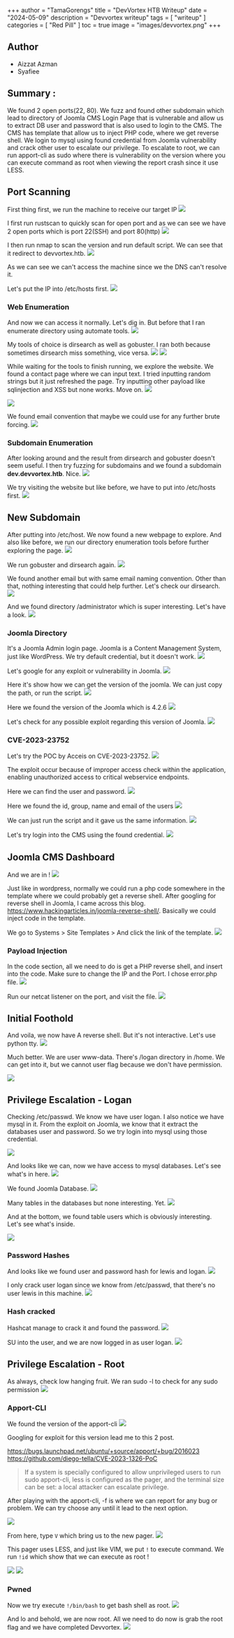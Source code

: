 +++
author = "TamaGorengs"
title = "DevVortex HTB Writeup"
date = "2024-05-09"
description = "Devvortex writeup"
tags = [
    "writeup"
]
categories = [
    "Red Pill"
]
toc = true
image = "images/devvortex.png"
+++

## Author
* Aizzat Azman
* Syafiee

## Summary :

We found 2 open ports(22, 80). We fuzz and found other subdomain which lead to directory of Joomla CMS Login Page that is vulnerable and allow us to extract DB user and password that is also used to login to the CMS. The CMS has template that allow us to inject PHP code, where we get reverse shell. We login to mysql using found credential from Joomla vulnerability and crack other user to escalate our privilege. To escalate to root, we can run apport-cli as sudo where there is vulnerability on the version where you can execute command as root when viewing the report crash since it use LESS.

## Port Scanning

First thing first, we run the machine to receive our target IP
![](images/htb-devvortex-box.png )

I first run rustscan to quickly scan for open port and as we can see we have 2 open ports which is port 22(SSH) and port 80(http)
![](images/htb-devvortex-box-rustscan.png )

I then run nmap to scan the version and run default script. We can see that it redirect to devvortex.htb.
![](images/htb-devvortex-box-nmap.png )

As we can see we can't access the machine since we the DNS can't resolve it.

Let's put the IP into /etc/hosts first.
![](images/htb-devvortex-box-etchosts.png )

### Web Enumeration

And now we can access it normally. Let's dig in. But before that I ran enumerate directory using automate tools.
![](images/htb-devvortex-box-web1.png )

My tools of choice is dirsearch as well as gobuster. I ran both because sometimes dirsearch miss something, vice versa.
![](images/htb-devvortex-box-dirsearch.png )
![](images/htb-devvortex-box-gobuster.png )

While waiting for the tools to finish running, we explore the website. We found a contact page where we can input text. I tried inputting random strings but it just refreshed the page. Try inputting other payload like sqlinjection and XSS but none works. Move on.
![](images/htb-devvortex-box-contact.png )

![](images/htb-devvortex-box-network.png)

We found email convention that maybe we could use for any further brute forcing.
![](images/htb-devvortex-box-footer.png )

### Subdomain Enumeration

After looking around and the result from dirsearch and gobuster doesn't seem useful. I then try fuzzing for subdomains and we found a subdomain <b>dev.devvortex.htb</b>. Nice.
![](images/htb-devvortex-box-ffuf.png )

We try visiting the website but like before, we have to put into /etc/hosts first.
![](images/htb-devvortex-box-dev.png )

## New Subdomain

After putting into /etc/host. We now found a new webpage to explore. And also like before, we run our directory enumeration tools before further exploring the page.
![](images/htb-devvortex-box-devhome.png )

We run gobuster and dirsearch again.
![](images/htb-devvortex-box-gobuster2.png )

We found another email but with same email naming convention. Other than that, nothing interesting that could help further. Let's check our dirsearch.
![](images/htb-devvortex-box-devcontact.png )

And we found directory /administrator which is super interesting. Let's have a look.
![](images/htb-devvortex-box-dev-dirsearch.png )

### Joomla Directory

It's a Joomla Admin login page. Joomla is a Content Management System, just like WordPress.
We try default credential, but it doesn't work.
![](images/htb-devvortex-box-joomladefault.png )

Let's google for any exploit or vulnerability in Joomla.
![](images/htb-devvortex-box-hacktricks-joomla.png )

Here it's show how we can get the version of the joomla. We can just copy the path, or run the script.
![](images/htb-devvortex-box-joomlaversion.png )

Here we found the version of the Joomla which is 4.2.6
![](images/htb-devvortex-box-joomlavers.png )

Let's check for any possible exploit regarding this version of Joomla.
![](images/htb-devvortex-box-joomla-cve.png )

### CVE-2023-23752

Let's try the POC by Acceis on CVE-2023-23752.
![](images/htb-devvortex-box-acceis.png )

The exploit occur because of improper access check within the application, enabling unauthorized access to critical webservice endpoints.

Here we can find the user and password.
![](images/htb-devvortex-box-joomlacred.png )

Here we found the id, group, name and email of the users
![](images/htb-devvortex-box-joomlacred2.png )

We can just run the script and it gave us the same information.
![](images/htb-devvortex-box-exploit.png )

Let's try login into the CMS using the found credential.
![](images/htb-devvortex-box-adminlogin.png )

## Joomla CMS Dashboard

And we are in !
![](images/htb-devvortex-box-joomlacms.png )

Just like in wordpress, normally we could run a php code somewhere in the template where we could probably get a reverse shell. After googling for reverse shell in Joomla, I came across this blog. https://www.hackingarticles.in/joomla-reverse-shell/. Basically we could inject code in the template.

We go to Systems \> Site Templates \> And click the link of the template.
![](images/htb-devvortex-box-joomlathemes.png )

### Payload Injection

In the code section, all we need to do is get a PHP reverse shell, and insert into the code. Make sure to change the IP and the Port. I chose error.php file.
![](images/htb-devvortex-box-phprevinject.png )

Run our netcat listener on the port, and visit the file.
![](images/htb-devvortex-box-error.png )

## Initial Foothold

And voila, we now have A reverse shell. But it's not interactive. Let's use python tty.
![](images/htb-devvortex-box-revshell.png )

Much better. We are user www-data. There's /logan directory in /home. We can get into it, but we cannot user flag because we don't have permission.

![](images/htb-devvortex-box-initial.png)

## Privilege Escalation - Logan

Checking /etc/passwd. We know we have user logan. I also notice we have mysql in it. From the exploit on Joomla, we know that it extract the databases user and password. So we try login into mysql using those credential.

![](images/htb-devvortex-box-etc-passwd.png)

And looks like we can, now we have access to mysql databases. Let's see what's in here.
![](images/htb-devvortex-box-mysql.png )

We found Joomla Database.
![](images/htb-devvortex-box-databases.png )

Many tables in the databases but none interesting. Yet.
![](images/htb-devvortex-box-tables1.png )

And at the bottom, we found table users which is obviously interesting. Let's see what's inside.

![](images/htb-devvortex-box-tableuser.png)

### Password Hashes

And looks like we found user and password hash for lewis and logan.
![](images/htb-devvortex-box-hashes.png )

I only crack user logan since we know from /etc/passwd, that there's no user lewis in this machine.
![](images/htb-devvortex-box-hashcatlogan.png )

### Hash cracked

Hashcat manage to crack it and found the password.
![](images/htb-devvortex-box-crackedlogan.png )

SU into the user, and we are now logged in as user logan.
![](images/htb-devvortex-box-sulogan.png )

## Privilege Escalation - Root

As always, check low hanging fruit. We ran sudo -l to check for any sudo permission
![](images/htb-devvortex-box-sudol.png )

### Apport-CLI

We found the version of the apport-cli
![](images/htb-devvortex-box-apportver.png )

Googling for exploit for this version lead me to this 2 post.

https://bugs.launchpad.net/ubuntu/+source/apport/+bug/2016023
https://github.com/diego-tella/CVE-2023-1326-PoC

> If a system is specially configured to allow unprivileged users to run sudo apport-cli, less is configured as the pager, and the terminal size can be set: a local attacker can escalate privilege.

After playing with the apport-cli, -f is where we can report for any bug or problem. We can try choose any until it lead to the next option.

![](images/htb-devvortex-box-apport1.png)

From here, type `V` which bring us to the new pager.
![](images/htb-devvortex-box-apport2.png )

This pager uses LESS, and just like VIM, we put `!` to execute command. We run `!id` which show that we can execute as root !

![](images/htb-devvortex-box-rootid.png )
![](images/htb-devvortex-box-execroot.png )

### Pwned

Now we try execute `!/bin/bash` to get bash shell as root.
![](images/htb-devvortex-box-binbash.png )

And lo and behold, we are now root. All we need to do now is grab the root flag and we have completed Devvortex.
![](images/htb-devvortex-box-root.png )